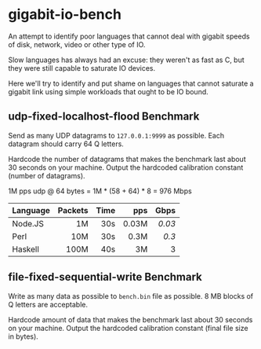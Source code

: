 # gigabit-io-bench

An attempt to identify poor languages that cannot deal with gigabit speeds of disk, network, video or other type of IO.

Slow languages has always had an excuse: they weren't as fast as C, but they were still capable to saturate IO devices.

Here we'll try to identify and put shame on languages that cannot saturate a gigabit link using simple workloads that ought to be IO bound.

## udp-fixed-localhost-flood Benchmark

Send as many UDP datagrams to `127.0.0.1:9999` as possible. Each datagram should carry 64 Q letters. 

Hardcode the number of datagrams that makes the benchmark last about 30 seconds on your machine. Output the hardcoded calibration constant (number of datagrams).

1M pps udp @ 64 bytes = 1M * (58 + 64) * 8 = 976 Mbps

Language | Packets | Time | pps | Gbps  
-------- |--------:| ----:| ---:| ----:
Node.JS  |      1M |  30s |0.03M| *0.03*
Perl     |     10M |  30s | 0.3M| *0.3*
Haskell  |    100M |  40s |   3M|  3

## file-fixed-sequential-write Benchmark

Write as many data as possible to `bench.bin` file as possible. 8 MB blocks of Q letters are acceptable.

Hardcode amount of data that makes the benchmark last about 30 seconds on your machine. Output the hardcoded calibration constant (final file size in bytes).
